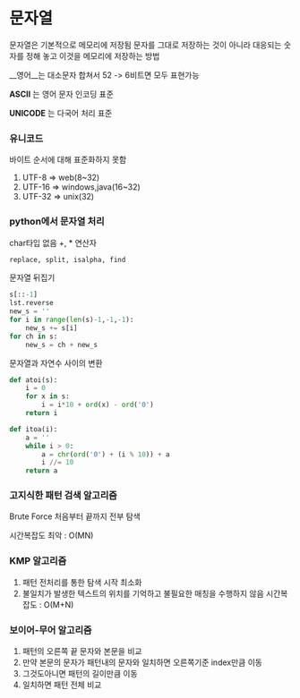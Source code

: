 # 문자열
문자열은 기본적으로 메모리에 저장됨
문자를 그대로 저장하는 것이 아니라 대응되는 숫자를 정해 놓고 이것을 메모리에 저장하는 방법

__영어__는 대소문자 합쳐서 52 -> 6비트면 모두 표현가능

__ASCII__ 는 영어 문자 인코딩 표준

__UNICODE__ 는 다국어 처리 표준

### 유니코드
바이트 순서에 대해 표준화하지 못함
1. UTF-8 => web(8~32)
2. UTF-16 => windows,java(16~32)
3. UTF-32 => unix(32)

### python에서 문자열 처리
char타입 없음
+, * 연산자

```python
replace, split, isalpha, find
```

문자열 뒤집기
```python
s[::-1]
lst.reverse
new_s = ''
for i in range(len(s)-1,-1,-1):
    new_s += s[i]
for ch in s:
    new_s = ch + new_s
```

문자열과 자연수 사이의 변환
```python
def atoi(s):
    i = 0
    for x in s:
        i = i*10 + ord(x) - ord('0')
    return i

def itoa(i):
    a = ''
    while i > 0:
        a = chr(ord('0') + (i % 10)) + a
        i //= 10
    return a
```

### 고지식한 패턴 검색 알고리즘
Brute Force
처음부터 끝까지 전부 탐색

시간복잡도
최악 : O(MN)

### KMP 알고리즘
1. 패턴 전처리를 통한 탐색 시작 최소화 
2. 불일치가 발생한 텍스트의 위치를 기억하고 불필요한 매칭을 수행하지 않음
시간복잡도 : O(M+N)

### 보이어-무어 알고리즘
1. 패턴의 오른쪽 끝 문자와 본문을 비교
2. 만약 본문의 문자가 패턴내의 문자와 일치하면 오른쪽기준 index만큼 이동
3. 그것도아니면 패턴의 길이만큼 이동
4. 일치하면 패턴 전체 비교